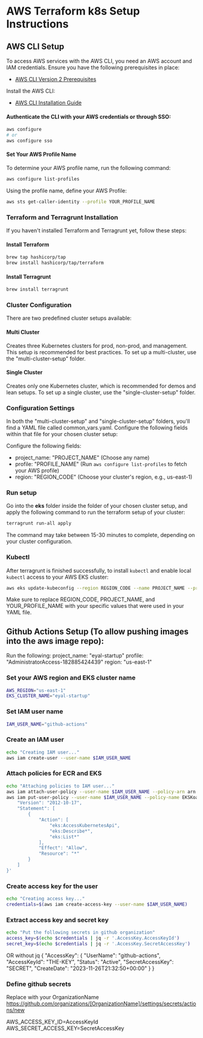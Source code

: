 # AWS Terraform k8s Setup Instructions

## AWS CLI Setup

To access AWS services with the AWS CLI, you need an AWS account and IAM credentials. Ensure you have the following prerequisites in place:

- [AWS CLI Version 2 Prerequisites](https://docs.aws.amazon.com/cli/latest/userguide/getting-started-prereqs.html)

Install the AWS CLI:

- [AWS CLI Installation Guide](https://docs.aws.amazon.com/cli/latest/userguide/getting-started-install.html)

#### Authenticate the CLI with your AWS credentials or through SSO:

```bash
aws configure
# or
aws configure sso
```

#### Set Your AWS Profile Name

To determine your AWS profile name, run the following command:

```bash
aws configure list-profiles
```

Using the profile name, define your AWS Profile:

```bash
aws sts get-caller-identity --profile YOUR_PROFILE_NAME
```

### Terraform and Terragrunt Installation

If you haven't installed Terraform and Terragrunt yet, follow these steps:

#### Install Terraform
```bash
brew tap hashicorp/tap
brew install hashicorp/tap/terraform
```

#### Install Terragrunt
```bash
brew install terragrunt
```

### Cluster Configuration
There are two predefined cluster setups available:

#### Multi Cluster

Creates three Kubernetes clusters for prod, non-prod, and management. This setup is recommended for best practices. To set up a multi-cluster, use the "multi-cluster-setup" folder.

#### Single Cluster
Creates only one Kubernetes cluster, which is recommended for demos and lean setups. To set up a single cluster, use the "single-cluster-setup" folder.

### Configuration Settings

In both the "multi-cluster-setup" and "single-cluster-setup" folders, you'll find a YAML file called common_vars.yaml. Configure the following fields within that file for your chosen cluster setup:

Configure the following fields:
* project_name: "PROJECT_NAME" (Choose any name)
* profile: "PROFILE_NAME" (Run `aws configure list-profiles` to fetch your AWS profile)
* region: "REGION_CODE" (Choose your cluster's region, e.g., us-east-1)

### Run setup
Go into the **eks** folder inside the folder of your chosen cluster setup, and apply the following command to run the terraform setup of your cluster:
```bash
terragrunt run-all apply
```
The command may take between 15-30 minutes to complete, depending on your cluster configuration.

### Kubectl
After terragrunt is finished successfully, to install `kubectl` and enable local `kubectl` access to your AWS EKS cluster:

```bash
aws eks update-kubeconfig --region REGION_CODE --name PROJECT_NAME --profile YOUR_PROFILE_NAME
```
Make sure to replace REGION_CODE, PROJECT_NAME, and YOUR_PROFILE_NAME with your specific values that were used in your YAML file.


## Github Actions Setup (To allow pushing images into the aws image repo):

Run the following:
project_name: "eyal-startup"
profile: "AdministratorAccess-182885424439"
region: "us-east-1"
### Set your AWS region and EKS cluster name
```bash
AWS_REGION="us-east-1"
EKS_CLUSTER_NAME="eyal-startup"
```

### Set IAM user name
```bash
IAM_USER_NAME="github-actions"
```
### Create an IAM user
```bash
echo "Creating IAM user..."
aws iam create-user --user-name $IAM_USER_NAME
```

### Attach policies for ECR and EKS
```bash
echo "Attaching policies to IAM user..."
aws iam attach-user-policy --user-name $IAM_USER_NAME --policy-arn arn:aws:iam::aws:policy/AmazonEC2ContainerRegistryFullAccess
aws iam put-user-policy --user-name $IAM_USER_NAME --policy-name EKSKoalaAccessV1 --policy-document '{
    "Version": "2012-10-17",
    "Statement": [
        {
            "Action": [
                "eks:AccessKubernetesApi",
                "eks:Describe*",
                "eks:List*"
            ],
            "Effect": "Allow",
            "Resource": "*"
        }
    ]
}'
```


### Create access key for the user
```bash
echo "Creating access key..."
credentials=$(aws iam create-access-key --user-name $IAM_USER_NAME)
```

### Extract access key and secret key
```bash
echo "Put the following secrets in github organization"
access_key=$(echo $credentials | jq -r '.AccessKey.AccessKeyId')
secret_key=$(echo $credentials | jq -r '.AccessKey.SecretAccessKey')
```

OR without jq
{
    "AccessKey": {
        "UserName": "github-actions",
        "AccessKeyId": "THE-KEY",
        "Status": "Active",
        "SecretAccessKey": "SECRET",
        "CreateDate": "2023-11-26T21:32:50+00:00"
    }
}

### Define github secrets 
Replace with your OrganizationName
https://github.com/organizations/[OrganizationName]/settings/secrets/actions/new

AWS_ACCESS_KEY_ID=AccessKeyId
AWS_SECRET_ACCESS_KEY=SecretAccessKey